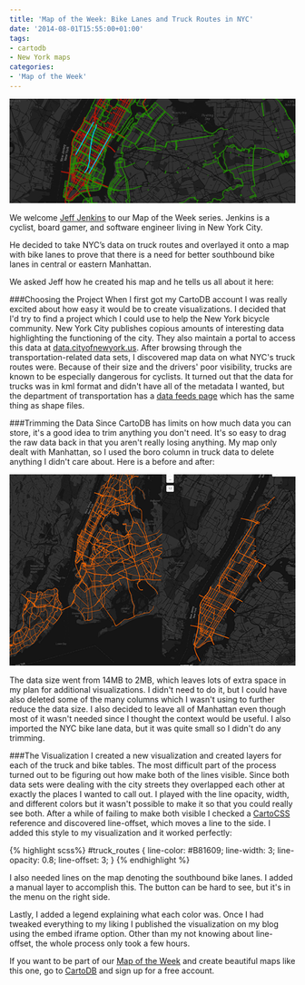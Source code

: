 ```yaml
---
title: 'Map of the Week: Bike Lanes and Truck Routes in NYC'
date: '2014-08-01T15:55:00+01:00'
tags:
- cartodb
- New York maps
categories:
- 'Map of the Week'
---
```


<div class="wrap"><p><a href="http://jeffjenkins.cartodb.com/viz/bc7b4ea6-48d7-11e3-8446-172a249aaded/embed_map?title=true&description=true&search=false&shareable=true&cartodb_logo=true&layer_selector=true&legends=true&scrollwheel=true&sublayer_options=1%7C1%7C1&sql=&sw_lat=40.721859850258966&sw_lon=-74.05128479003906&ne_lat=40.780963881442055&ne_lon=-73.89198303222656" class="wrap-border"><img src="/img/posts/2014-08-01-map-of-the-week-bike/bikelane.png" alt=""></a></p></div>


We welcome [Jeff Jenkins](https://twitter.com/jeffwjenkins) to our Map of the Week series. Jenkins is a cyclist, board gamer, and software engineer living in New York City. 

He decided to take NYC’s data on truck routes and overlayed it onto a map with bike lanes to prove that there is a need for better southbound bike lanes in central or eastern Manhattan. 

<!--more-->

We asked Jeff how he created his map and he tells us all about it here: 


###Choosing the Project
When I first got my CartoDB account I was really excited about how easy it would be to create visualizations. I decided that I'd try to find a project which I could use to help the New York bicycle community.
New York City publishes copious amounts of interesting data highlighting the functioning of the city. They also maintain a portal to access this data at [data.cityofnewyork.us](https://data.cityofnewyork.us/). After browsing through the transportation-related data sets, I discovered map data on what NYC's truck routes were. Because of their size and the drivers' poor visibility, trucks are known to be especially dangerous for cyclists.
It turned out that the data for trucks was in kml format and didn't have all of the metadata I wanted, but the department of transportation has a [data feeds page](http://www.nyc.gov/html/dot/html/about/datafeeds.shtml) which has the same thing as shape files.

###Trimming the Data
Since CartoDB has limits on how much data you can store, it's a good idea to trim anything you don't need. It's so easy to drag the raw data back in that you aren't really losing anything. My map only dealt with Manhattan, so I used the boro column in truck data to delete anything I didn't care about. Here is a before and after:

<div class="wrap"><p class="wrap-border"><img src="/img/posts/2014-08-01-map-of-the-week-bike/imagebikelanes.png" alt=""></p></div>


The data size went from 14MB to 2MB, which leaves lots of extra space in my plan for additional visualizations. I didn't need to do it, but I could have also deleted some of the many columns which I wasn't using to further reduce the data size. I also decided to leave all of Manhattan even though most of it wasn't needed since I thought the context would be useful. I also imported the NYC bike lane data, but it was quite small so I didn't do any trimming.


###The Visualization
I created a new visualization and created layers for each of the truck and bike tables. The most difficult part of the process turned out to be figuring out how make both of the lines visible. Since both data sets were dealing with the city streets they overlapped each other at exactly the places I wanted to call out. I played with the line opacity, width, and different colors but it wasn't possible to make it so that you could really see both.
After a while of failing to make both visible I checked a [CartoCSS](https://www.mapbox.com/tilemill/docs/manual/carto/)  reference and discovered line-offset, which moves a line to the side. I added this style to my visualization and it worked perfectly:

 {% highlight scss%}
#truck_routes {
  line-color: #B81609;
  line-width: 3;
  line-opacity: 0.8;
  line-offset: 3;
}
{% endhighlight %}

I also needed lines on the map denoting the southbound bike lanes. I added a manual layer to accomplish this. The button can be hard to see, but it's in the menu on the right side.

Lastly, I added a legend explaining what each color was. Once I had tweaked everything to my liking I published the visualization on my blog using the embed iframe option. Other than my not knowing about line-offset, the whole process only took a few hours.

If you want to be part of our [Map of the Week](http://blog.cartodb.com/categories/map-of-the-week/) and create beautiful maps like this one, go to [CartoDB](http://cartodb.com/) and sign up for a free account. 










